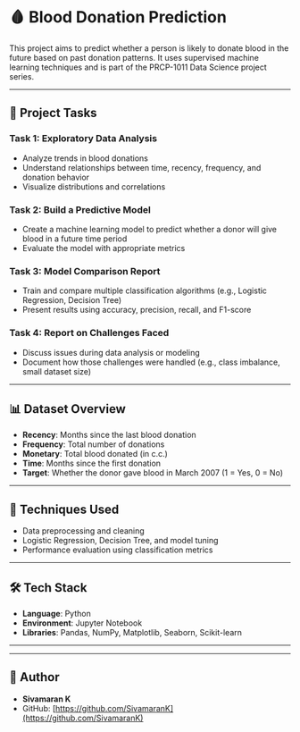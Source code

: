 # 🩸 Blood Donation Prediction

This project aims to predict whether a person is likely to donate blood in the future based on past donation patterns. It uses supervised machine learning techniques and is part of the PRCP-1011 Data Science project series.

---

## 📌 Project Tasks

### Task 1: Exploratory Data Analysis
- Analyze trends in blood donations
- Understand relationships between time, recency, frequency, and donation behavior
- Visualize distributions and correlations

### Task 2: Build a Predictive Model
- Create a machine learning model to predict whether a donor will give blood in a future time period
- Evaluate the model with appropriate metrics

### Task 3: Model Comparison Report
- Train and compare multiple classification algorithms (e.g., Logistic Regression, Decision Tree)
- Present results using accuracy, precision, recall, and F1-score

### Task 4: Report on Challenges Faced
- Discuss issues during data analysis or modeling
- Document how those challenges were handled (e.g., class imbalance, small dataset size)

---

## 📊 Dataset Overview

- **Recency**: Months since the last blood donation
- **Frequency**: Total number of donations
- **Monetary**: Total blood donated (in c.c.)
- **Time**: Months since the first donation
- **Target**: Whether the donor gave blood in March 2007 (1 = Yes, 0 = No)

---

## 🧠 Techniques Used

- Data preprocessing and cleaning
- Logistic Regression, Decision Tree, and model tuning
- Performance evaluation using classification metrics

---

## 🛠️ Tech Stack

- **Language**: Python  
- **Environment**: Jupyter Notebook  
- **Libraries**: Pandas, NumPy, Matplotlib, Seaborn, Scikit-learn

---



---

## 👤 Author

- **Sivamaran K**
- GitHub: [https://github.com/SivamaranK](https://github.com/SivamaranK)


